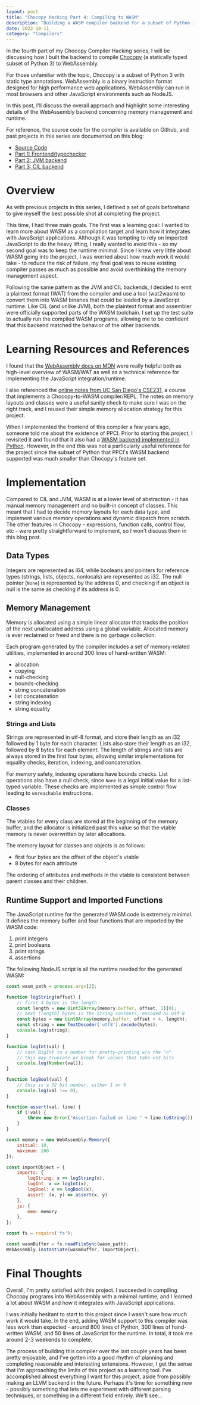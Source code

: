 ```yaml
---
layout: post
title: "Chocopy Hacking Part 4: Compiling to WASM"
description: "Building a WASM compiler backend for a subset of Python 3"
date: 2022-10-11
category: "Compilers"
---
```


In the fourth part of my Chocopy Compiler Hacking series, I will be discussing how I built the backend to compile [Chocopy](https://chocopy.org/) (a statically typed subset of Python 3) to WebAssembly. 

For those unfamiliar with the topic, Chocopy is a subset of Python 3 with static type annotations. WebAssembly is a binary instruction format designed for high performance web applications. WebAssembly can run in most browsers and other JavaScript environments such as NodeJS.

In this post, I'll discuss the overall approach and highlight some interesting details of the WebAssembly backend concerning memory management and runtime.

For reference, the source code for the compiler is available on Github, and past projects in this series are documented on this blog:
- [Source Code](https://github.com/yangdanny97/chocopy-python-compiler)
- [Part 1: Frontend/typechecker](https://yangdanny97.github.io/blog/2020/05/29/chocopy-typechecker)
- [Part 2: JVM backend](https://yangdanny97.github.io/blog/2021/08/26/chocopy-jvm-backend)
- [Part 3: CIL backend](https://yangdanny97.github.io/blog/2022/05/22/chocopy-cil-backend)

# Overview

As with previous projects in this series, I defined a set of goals beforehand to give myself the best possible shot at completing the project.

This time, I had three main goals. The first was a learning goal: I wanted to learn more about WASM as a compilation target and learn how it integrates with JavaScript applications. Although it was tempting to rely on imported JavaScript to do the heavy lifting, I really wanted to avoid this - so my second goal was to keep the runtime minimal. Since I knew very little about WASM going into the project, I was worried about how much work it would take - to reduce the risk of failure, my final goal was to reuse existing compiler passes as much as possible and avoid overthinking the memory management aspect.

Following the same pattern as the JVM and CIL backends, I decided to emit a plaintext format (WAT) from the compiler and use a tool (wat2wasm) to convert them into WASM binaries that could be loaded by a JavaScript runtime. Like CIL (and unlike JVM), both the plaintext format and assembler were officially supported parts of the WASM toolchain. I set up the test suite to actually run the compiled WASM programs, allowing me to be confident that this backend matched the behavior of the other backends.

# Learning Resources and References

I found that the [WebAssembly docs on MDN](https://developer.mozilla.org/en-US/docs/WebAssembly/Understanding_the_text_format) were really helpful both as high-level overview of WASM/WAT as well as a technical reference for implementing the JavaScript integration/runtime.

I also referenced the [online notes from UC San Diego's CSE231](https://ucsd-cse231-w21.github.io/), a course that implements a Chocopy-to-WASM compiler/REPL. The notes on memory layouts and classes were a useful sanity check to make sure I was on the right track, and I reused their simple memory allocation strategy for this project. 

When I implemented the frontend of this compiler a few years ago, someone told me about the existence of PPCI. Prior to starting this project, I revisited it and found that it also had a [WASM backend implemented in Python](https://ppci.readthedocs.io/en/latest/reference/wasm.html#wasm). However, in the end this was not a particularly useful reference for the project since the subset of Python that PPCI's WASM backend supported was much smaller than Chocopy's feature set.

# Implementation

Compared to CIL and JVM, WASM is at a lower level of abstraction - it has manual memory management and no built-in concept of classes. This meant that I had to decide memory layouts for each data type, and implement various memory operations and dynamic dispatch from scratch. The other features in Chocopy - expressions, function calls, control flow, etc - were pretty straightforward to implement, so I won't discuss them in this blog post.

## Data Types

Integers are represented as i64, while booleans and pointers for reference types (strings, lists, objects, nonlocals) are represented as i32. The null pointer (`None`) is represented by the address 0, and checking if an object is null is the same as checking if its address is 0. 

## Memory Management

Memory is allocated using a simple linear allocator that tracks the position of the next unallocated address using a global variable. Allocated memory is ever reclaimed or freed and there is no garbage collection. 

Each program generated by the compiler includes a set of memory-related utilities, implemented in around 300 lines of hand-written WASM:
- allocation
- copying
- null-checking
- bounds-checking
- string concatenation
- list concatenation
- string indexing
- string equality

### Strings and Lists

Strings are represented in utf-8 format, and store their length as an i32 followed by 1 byte for each character. Lists also store their length as an i32, followed by 8 bytes for each element. The length of strings and lists are always stored in the first four bytes, allowing similar implementations for equality checks, iteration, indexing, and concatenation. 

For memory safety, indexing operations have bounds checks. List operations also have a null check, since `None` is a legal initial value for a list-typed variable. These checks are implemented as simple control flow leading to `unreachable` instructions.

### Classes

The vtables for every class are stored at the beginning of the memory buffer, and the allocator is initialized past this value so that the vtable memory is never overwritten by later allocations.

The memory layout for classes and objects is as follows:
- first four bytes are the offset of the object's vtable
- 8 bytes for each attribute

The ordering of attributes and methods in the vtable is consistent between parent classes and their children.

## Runtime Support and Imported Functions

The JavaScript runtime for the generated WASM code is extremely minimal. It defines the memory buffer and four functions that are imported by the WASM code:
1. print integers
2. print booleans
3. print strings
4. assertions 

The following NodeJS script is all the runtime needed for the generated WASM:

```javascript
const wasm_path = process.argv[2];

function logString(offset) {
    // first 4 bytes is the length
    const length = new Uint32Array(memory.buffer, offset, 1)[0];
    // next [length] bytes is the string contents, encoded as utf-8
    const bytes = new Uint8Array(memory.buffer, offset + 4, length);
    const string = new TextDecoder('utf8').decode(bytes);
    console.log(string);
}

function logInt(val) {
    // cast BigInt to a number for pretty-printing w/o the "n"
    // this may truncate or break for values that take >53 bits
    console.log(Number(val));
}

function logBool(val) {
    // this is a 32 bit number, either 1 or 0
    console.log(val !== 0);
}

function assert(val, line) {
    if (!val) {
        throw new Error("Assertion failed on line " + line.toString());
    }
}

const memory = new WebAssembly.Memory({
    initial: 10,
    maximum: 100
});

const importObject = {
    imports: {
        logString: x => logString(x),
        logInt: x => logInt(x),
        logBool: x => logBool(x),
        assert: (x, y) => assert(x, y)
    },
    js: {
        mem: memory
    },
};

const fs = require('fs');

const wasmBuffer = fs.readFileSync(wasm_path);
WebAssembly.instantiate(wasmBuffer, importObject);
```

# Final Thoughts

Overall, I'm pretty satisfied with this project. I succeeded in compiling Chocopy programs into WebAssembly with a minimal runtime, and I learned a lot about WASM and how it integrates with JavaScript applications.

I was initially hesitant to start to this project since I wasn't sure how much work it would take. In the end, adding WASM support to this compiler was less work than expected - around 800 lines of Python, 300 lines of hand-written WASM, and 50 lines of JavaScript for the runtime. In total, it took me around 2-3 weekends to complete.

The process of building this compiler over the last couple years has been pretty enjoyable, and I've gotten into a good rhythm of planning and completing reasonable and interesting extensions. However, I get the sense that I'm approaching the limits of this project as a learning tool. I've accomplished almost everything I want for this project, aside from possibly making an LLVM backend in the future. Perhaps it's time for something new - possibly something that lets me experiment with different parsing techniques, or something in a different field entirely. We'll see...

